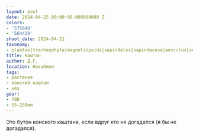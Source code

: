 ```yaml
---
layout: post
date: 2024-04-25 00:00:00.000000000 Z
colors:
- '575649'
- '564429'
shoot_date: 2024-04-21
taxonomy:
- plantae|tracheophyta|magnoliopsida|sapindales|sapindaceae|aesculus|aesculus hippocastanum
title: Каштан
author: Д.Г.
location: Нахабино
tags:
- растения
- конский каштан
- нёх
gear:
- 70D
- 55-250mm
---
```

Это бутон конского каштана, если вдруг кто не догадался (я бы не догадался).

